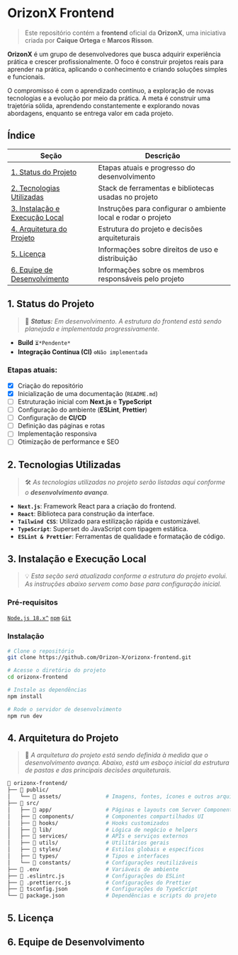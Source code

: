 # OrizonX Frontend
<!-- Visão geral da OrizonX e objetivo do projeto -->
> Este repositório contém a **frontend** oficial da **OrizonX**, uma iniciativa criada por **Caique Ortega** e **Marcos Risson**.

**OrizonX** é um grupo de desenvolvedores que busca adquirir experiência prática e crescer profissionalmente. O foco é construir projetos reais para aprender na prática, aplicando o conhecimento e criando soluções simples e funcionais.

O compromisso é com o aprendizado contínuo, a exploração de novas tecnologias e a evolução por meio da prática. A meta é construir uma trajetória sólida, aprendendo constantemente e explorando novas abordagens, enquanto se entrega valor em cada projeto.

## Índice
<!-- Adicionar links para as seções do README conforme o projeto avança. -->
| Seção                                                  | Descrição                                                   |
|--------------------------------------------------------|-------------------------------------------------------------|
| [1. Status do Projeto](#status-do-projeto)             | Etapas atuais e progresso do desenvolvimento                |
| [2. Tecnologias Utilizadas](#tecnologias-utilizadas)   | Stack de ferramentas e bibliotecas usadas no projeto        |
| [3. Instalação e Execução Local](#instalacao-e-execucao-local) | Instruções para configurar o ambiente local e rodar o projeto |
| [4. Arquitetura do Projeto](#arquitetura-do-projeto)    | Estrutura do projeto e decisões arquiteturais               |
| [5. Licença](#licenca)                                 | Informações sobre direitos de uso e distribuição            |
| [6. Equipe de Desenvolvimento](#equipe-de-desenvolvimento) | Informações sobre os membros responsáveis pelo projeto    |


## <a id="status-do-projeto">1. Status do Projeto</a>
<!-- Adicionar o status e progresso do projeto aqui, como badges de CI/CD ou informações de build. -->
> 🚧 _**Status:** Em desenvolvimento. A estrutura do frontend está sendo planejada e implementada progressivamente._

- **Build**  `⏳*Pendente*`
- **Integração Contínua (CI)**  `⚙️Não implementada`

### Etapas atuais:
- [x] Criação do repositório  
- [x] Inicialização de uma documentação (`README.md`)  
- [ ] Estruturação inicial com **Next.js** e **TypeScript**  
- [ ] Configuração do ambiente (**ESLint**, **Prettier**)  
- [ ] Configuração de **CI/CD**  
- [ ] Definição das páginas e rotas
- [ ] Implementação responsiva  
- [ ] Otimização de performance e SEO
<!-- Futuros updates conforme o projeto avança -->

## <a id="tecnologias-utilizadas">2. Tecnologias Utilizadas</a>
<!-- Adicionar uma lista das ferramentas, bibliotecas e frameworks adotados no projeto. -->
> 🛠️ *As tecnologias utilizadas no projeto serão listadas aqui conforme o **desenvolvimento avança**.*

- **`Next.js`**: Framework React para a criação do frontend.
- **`React`**: Biblioteca para construção da interface.
- **`Tailwind CSS`**: Utilizado para estilização rápida e customizável.
- **`TypeScript`**: Superset do JavaScript com tipagem estática.
- **`ESLint & Prettier`**: Ferramentas de qualidade e formatação de código.

## <a id="instalacao-e-execucao-local">3. Instalação e Execução Local</a> 
<!-- Adicionar as instruções para configuração do ambiente local e execução do projeto. -->
> 💡 *Esta seção será atualizada conforme a estrutura do projeto evolui. As instruções abaixo servem como base para configuração inicial.*

### Pré-requisitos
[`Node.js 18.x^`](https://nodejs.org/) 
[`npm`](https://www.npmjs.com/)
[`Git`](https://git-scm.com/downloads)

### Instalação

```bash
# Clone o repositório
git clone https://github.com/Orizon-X/orizonx-frontend.git

# Acesse o diretório do projeto
cd orizonx-frontend

# Instale as dependências
npm install

# Rode o servidor de desenvolvimento
npm run dev
```

## <a id="arquitetura-do-projeto">4. Arquitetura do Projeto</a> 
<!-- Descrever a estrutura de pastas e decisões arquiteturais tomadas para o desenvolvimento do projeto. -->
> 📂 *A arquitetura do projeto está sendo definida à medida que o desenvolvimento avança. Abaixo, está um esboço inicial da estrutura de pastas e das principais decisões arquiteturais.*

```bash
📂 orizonx-frontend/
├── 📂 public/                  
│   └── 📂 assets/              # Imagens, fontes, ícones e outros arquivos estáticos         
├── 📂 src/                     
│   ├── 📂 app/                 # Páginas e layouts com Server Components
│   ├── 📂 components/          # Componentes compartilhados UI
│   ├── 📂 hooks/               # Hooks customizados
│   ├── 📂 lib/                 # Lógica de negócio e helpers
│   ├── 📂 services/            # APIs e serviços externos
│   ├── 📂 utils/               # Utilitários gerais
│   ├── 📂 styles/              # Estilos globais e específicos
│   ├── 📂 types/               # Tipos e interfaces
│   └── 📂 constants/           # Configurações reutilizáveis
├── 📃 .env                     # Variáveis de ambiente
├── 📃 .eslintrc.js             # Configurações do ESLint
├── 📃 .prettierrc.js           # Configurações do Prettier
├── 📃 tsconfig.json            # Configurações do TypeScript
└── 📃 package.json             # Dependências e scripts do projeto
```

## <a id="licenca">5. Licença</a> 
<!-- Informar sobre o tipo de licença que será adotado para o projeto, quando definido. -->

## <a id="equipe-de-desenvolvimento">6. Equipe de Desenvolvimento</a>
<!-- Listar os membros da equipe, suas funções e links para redes sociais, caso aplicável. -->
